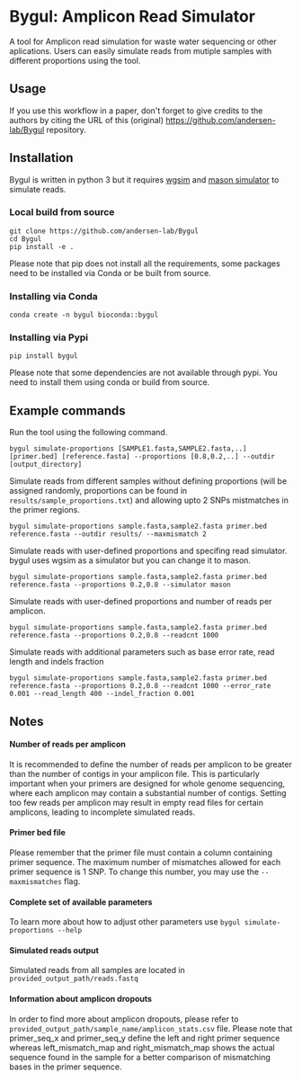 # Bygul: Amplicon Read Simulator


A tool for Amplicon read simulation for waste water sequencing or other aplications. Users can easily simulate reads from mutiple samples with different proportions using the tool.

## Usage
If you use this workflow in a paper, don't forget to give credits to the authors by citing the URL of this (original) <https://github.com/andersen-lab/Bygul> repository.

## Installation
Bygul is written in python 3 but it requires <a href="https://github.com/lh3/wgsim">wgsim</a> and 
<a href="https://github.com/seqan/seqan/blob/main/apps/mason2/README.mason_simulator">mason simulator</a>
to simulate reads.

### Local build from source
```
git clone https://github.com/andersen-lab/Bygul
cd Bygul
pip install -e .
```
Please note that pip does not install all the requirements,
some packages need to be installed via Conda or be built from source.

### Installing via Conda
```
conda create -n bygul bioconda::bygul
```

### Installing via Pypi
```
pip install bygul
```
Please note that some dependencies are not available through pypi.
You need to install them using conda or build from source.


## Example commands

Run the tool using the following command.
 ```
bygul simulate-proportions [SAMPLE1.fasta,SAMPLE2.fasta,..] [primer.bed] [reference.fasta] --proportions [0.8,0.2,..] --outdir [output_directory]
 ```

Simulate reads from different samples without defining proportions (will be assigned randomly, proportions can be found in `results/sample_proportions.txt`) and allowing upto 2 SNPs mistmatches in the primer regions.
 ```
bygul simulate-proportions sample.fasta,sample2.fasta primer.bed reference.fasta --outdir results/ --maxmismatch 2
 ```
Simulate reads with user-defined proportions and specifing read simulator.
bygul uses wgsim as a simulator but you can change it to mason.
 ```
bygul simulate-proportions sample.fasta,sample2.fasta primer.bed reference.fasta --proportions 0.2,0.8 --simulator mason
 ```
Simulate reads with user-defined proportions and number of reads per amplicon.
 ```
bygul simulate-proportions sample.fasta,sample2.fasta primer.bed reference.fasta --proportions 0.2,0.8 --readcnt 1000
 ```

Simulate reads with additional parameters such as base error rate, read length and indels fraction
 ```
bygul simulate-proportions sample.fasta,sample2.fasta primer.bed reference.fasta --proportions 0.2,0.8 --readcnt 1000 --error_rate 0.001 --read_length 400 --indel_fraction 0.001
 ```
## Notes
#### Number of reads per amplicon
It is recommended to define the number of reads per amplicon to be greater than the number of contigs in your amplicon file. This is particularly important when your primers are designed for whole genome sequencing, where each amplicon may contain a substantial number of contigs. Setting too few reads per amplicon may result in empty read files for certain amplicons, leading to incomplete simulated reads.
#### Primer bed file
Please remember that the primer file must contain a column containing primer sequence. The maximum number of mismatches allowed for each primer sequence is 1 SNP. To change this number, you may use the `--maxmismatches` flag.
#### Complete set of available parameters
To learn more about how to adjust other parameters use `bygul simulate-proportions --help`
#### Simulated reads output
Simulated reads from all samples are located in `provided_output_path/reads.fastq`
#### Information about amplicon dropouts
In order to find more about amplicon dropouts, please refer to `provided_output_path/sample_name/amplicon_stats.csv` file. Please note that primer_seq_x and primer_seq_y define the left and right primer sequence whereas left_mismatch_map and right_mismatch_map shows the actual sequence found in the sample for a better comparison of mismatching bases in the primer sequence.